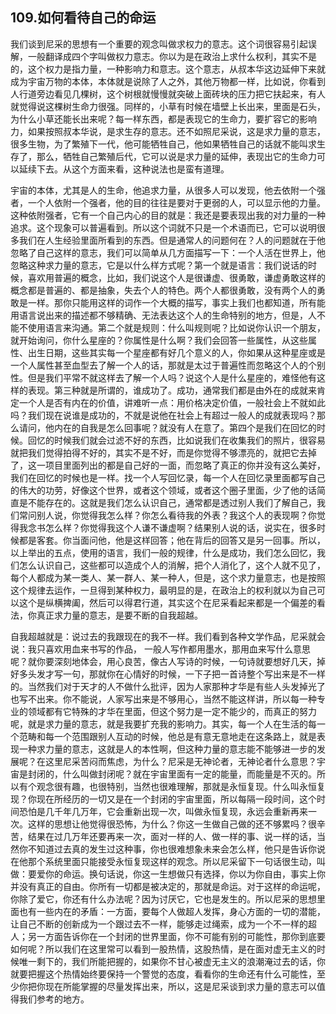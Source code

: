 ## 109.如何看待自己的命运
我们谈到尼采的思想有一个重要的观念叫做求权力的意志。这个词很容易引起误解，一般翻译成四个字叫做权力意志。你以为是在政治上求什么权利，其实不是的，这个权力是指力量，一种影响力和意志。这个意志，从叔本华这边延伸下来就成为宇宙万物的本体，本体就是说除了人之外，其他万物都一样，比如说，你看到人行道旁边看见几棵树，这个树根就慢慢就突破上面砖块的压力把它扶起来，有人就觉得说这棵树生命力很强。同样的，小草有时候在墙壁上长出来，里面是石头，为什么小草还能长出来呢？每一样东西，都是表现它的生命力，要扩容它的影响力，如果按照叔本华说，是求生存的意志。还不如照尼采说，这是求力量的意志，很多生物，为了繁殖下一代，他可能牺牲自己，他如果牺牲自己的话就不能叫求生存了，那么，牺牲自己繁殖后代，它可以说是求力量的延伸，表现出它的生命力可以延续下去。从这个方面来看，这种说法也是蛮有道理。


宇宙的本体，尤其是人的生命，他追求力量，从很多人可以发现，他去依附一个强者，一个人依附一个强者，他的目的往往是要对于更弱的人，可以显示他的力量。这种依附强者，它有一个自己内心的目的就是：我还是要表现出我的对力量的一种追求。这个现象可以普遍看到。所以这个词就不只是一个术语而已，它可以说明很多我们在人生经验里面所看到的东西。但是通常人的问题何在？人的问题就在于他忽略了自己这样的意志，我们可以简单从几方面描写一下：一个人活在世界上，他忽略这种求力量的意志，它是以什么样方式呢？第一个就是语言：我们说话的时候，喜欢用普遍的概念，比如，我们说这个人是很谦虚、很勇敢，谦虚勇敢这样的概念都是普遍的、都是抽象，失去个人的特色。两个人都很勇敢，没有两个人的勇敢是一样。那你只能用这样的词作一个大概的描写，事实上我们也都知道，所有能用语言说出来的描述都不够精确、无法表达这个人的生命特别的地方，但是，人不能不使用语言来沟通。第二个就是规则：什么叫规则呢？比如说你认识一个朋友，就开始询问，你什么星座的？你属性是什么啊？我们会回答一些属性，从这些属性、出生日期，这些其实每一个星座都有好几个意义的人，你如果从这种星座或是一个人属性甚至血型去了解一个人的话，那就是太过于普遍性而忽略这个人的个别性。但是我们平常不就这样去了解一个人吗？说这个人是什么星座的，难怪他有这样的表现。第三种就是所谓的，谁成功了。成功，通常我们都是由外在的成就来肯定一个人是否有内在的价值，讲难听一点：用价格决定价值，一般社会上不就如此吗？我们现在说谁是成功的，不就是说他在社会上有超过一般人的成就表现吗？那么请问，他内在的自我是怎么回事呢？就没有人在意了。第四个是我们在回忆的时候。回忆的时候我们就会过滤不好的东西，比如说我们在收集我们的照片，很容易就把我们觉得拍得不好的，其实不是不好，而是你觉得不够漂亮的，就把它去掉了，这一项目里面列出的都是自己好的一面，而忽略了真正的你并没有这么美好，我们在回忆的时候也是一样。找一个人写回忆录，每一个人在回忆录里面都写自己的伟大的功劳，好像这个世界，或者这个领域，或者这个圈子里面，少了他的话简直是不能存在的。这就是我们怎么认识自己，通常都是透过别人我们了解自己，我们常问别人说，你觉得我怎么样？你怎么看待我的外表？我这个人的表现啊？你觉得我念书怎么样？你觉得我这个人谦不谦虚啊？结果别人说的话，说实在，很多时候都是客套。你当面问他，他是这样回答；他在背后的回答又是另一回事。所以，以上举出的五点，使用的语言，我们一般的规律，什么是成功，我们怎么回忆，我们怎么认识自己，这些都可以造成个人的消解，把个人消化了，这个人就不见了，每个人都成为某一类人、某一群人、某一种人，但是，这个求力量意志，也是按照这个规律去运作，一旦得到某种权力，最明显的是，在政治上的权利就以为自己可以这个是纵横捭阖，然后可以得君行道，其实这个在尼采看起来都是一个偏差的看法，你真正求力量的意志，是要不断的自我超越。


自我超越就是：说过去的我跟现在的我不一样。我们看到各种文学作品，尼采就会说：我只喜欢用血来书写的作品， 一般人写作都用墨水，那用血来写什么意思呢？就你要深刻地体会，用心良苦，像古人写诗的时候，一句诗就要想好几天，掉好多头发才写一句，那就你在心情好的时候，一下子把一首诗整个写出来是不一样的。当然我们对于天才的人不做什么批评，因为人家那种才华是有些人头发掉光了也写不出来。你不能说，人家写出来是不够用心，当然不能这样讲，所以每一种专业的领域都有它特殊的才华在里面，但这个努力是一定不能少的，而真正的努力呢，就是求力量的意志，就是我要扩充我的影响力。其实，每一个人在生活的每一个范畴和每一个范围跟别人互动的时候，他总是有意无意地走在这条路上，就是表现一种求力量的意志，这就是人的本性啊，但这种力量的意志能不能够进一步的发展呢？在这里尼采苦闷而焦虑，为什么？尼采是无神论者，无神论者什么意思？宇宙是封闭的，什么叫做封闭呢？就在宇宙里面有一定的能量，而能量是不灭的。所以有个观念很有趣，也很特别，当然也很难理解，那就是永恒复现。什么叫永恒复现？你现在所经历的一切又是在一个封闭的宇宙里面，所以每隔一段时间，这个时间恐怕是几千年几万年，它会重新出现一次，叫做永恒复现，永远会重新再来一次。这样的思想让他觉得很恐怖，为什么？你这一生做自己做的还不够累吗？很辛苦，结果在过几万年还要再来一次，面对一样的人、做一样的事、说一样的话，当然你不知道过去真的发生过这种事，你也很难想象未来会怎么样，他只是告诉你说在他那个系统里面只能接受永恒复现这样的观念。所以尼采留下一句话很生动，叫做：要爱你的命运。换句话说，你这一生想做只有选择，你以为你自由，事实上你并没有真正的自由。你所有一切都是被决定的，那就是命运。对于这样的命运呢，你除了爱它，你还有什么办法呢？因为讨厌它，它也是发生的。所以尼采的思想里面也有一些内在的矛盾：一方面，要每个人做超人发挥，身心方面的一切的潜能，让自己不断的创新成为一个跟过去不一样，能够走过绳索，成为一个不一样的超人；另一方面告诉你在一个封闭的世界里面，你不可能有别的可能性，那你到底要如何呢？所以我们在这里常可以看到一股热情，这股热情，是在面对虚无主义的时候唯一剩下的，我们所能把握的，如果你不甘心被虚无主义的浪潮淹过去的话，你就要把握这个热情始终要保持一个警觉的态度，看看你的生命还有什么可能性，至少你把你现在所能掌握的尽量发挥出来，所以，这是尼采谈到求力量的意志可以值得我们参考的地方。

